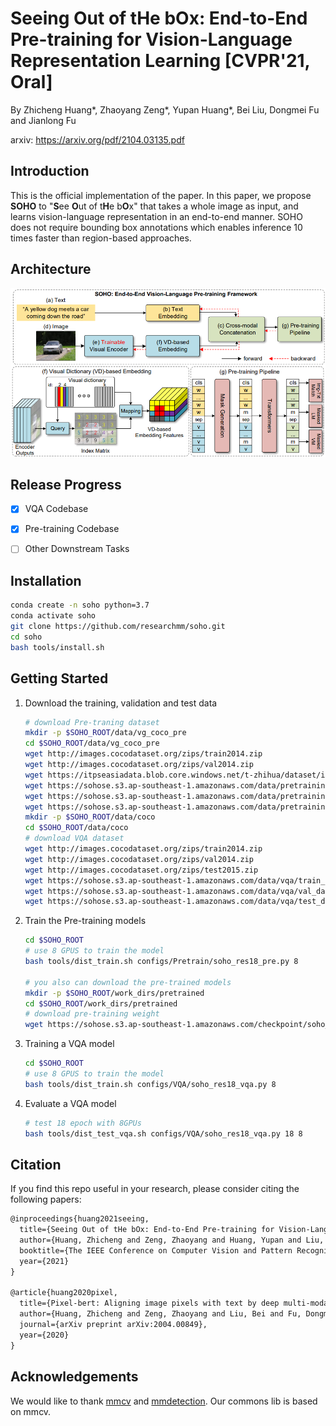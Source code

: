 # Seeing Out of tHe bOx: End-to-End Pre-training for Vision-Language Representation Learning [CVPR'21, Oral]

By Zhicheng Huang*, Zhaoyang Zeng*, Yupan Huang*, Bei Liu, Dongmei Fu and Jianlong Fu

arxiv: https://arxiv.org/pdf/2104.03135.pdf

## Introduction

This is the official implementation of the paper.  In this paper,  we propose **SOHO** to "**S**ee **O**ut of t**H**e b**O**x" that takes a whole image as input, and learns vision-language representation in an end-to-end manner. SOHO does not require bounding box annotations which enables inference 10 times faster than region-based approaches. 

## Architecture

![](resources/soho.png)

## Release Progress

- [x] VQA Codebase

- [x] Pre-training Codebase
- [ ] Other Downstream Tasks

## Installation

```bash
conda create -n soho python=3.7
conda activate soho
git clone https://github.com/researchmm/soho.git
cd soho
bash tools/install.sh
```

## Getting Started

1. Download the training, validation and test data

   ```bash
   # download Pre-traning dataset
   mkdir -p $SOHO_ROOT/data/vg_coco_pre
   cd $SOHO_ROOT/data/vg_coco_pre
   wget http://images.cocodataset.org/zips/train2014.zip
   wget http://images.cocodataset.org/zips/val2014.zip
   wget https://itpseasiadata.blob.core.windows.net/t-zhihua/dataset/images.zip
   wget https://sohose.s3.ap-southeast-1.amazonaws.com/data/pretraining/coco_cap_train_pre.json
   wget https://sohose.s3.ap-southeast-1.amazonaws.com/data/pretraining/coco_cap_val_pre.json
   wget https://sohose.s3.ap-southeast-1.amazonaws.com/data/pretraining/vg_cap_pre.json
   mkdir -p $SOHO_ROOT/data/coco
   cd $SOHO_ROOT/data/coco
   # download VQA dataset
   wget http://images.cocodataset.org/zips/train2014.zip
   wget http://images.cocodataset.org/zips/val2014.zip
   wget http://images.cocodataset.org/zips/test2015.zip
   wget https://sohose.s3.ap-southeast-1.amazonaws.com/data/vqa/train_data_vqa.json
   wget https://sohose.s3.ap-southeast-1.amazonaws.com/data/vqa/val_data_vqa.json
   wget https://sohose.s3.ap-southeast-1.amazonaws.com/data/vqa/test_data_vqa.json
   ```

   

2. Train the Pre-training models

   ```bash
   cd $SOHO_ROOT
   # use 8 GPUS to train the model
   bash tools/dist_train.sh configs/Pretrain/soho_res18_pre.py 8
   
   # you also can download the pre-trained models 
   mkdir -p $SOHO_ROOT/work_dirs/pretrained
   cd $SOHO_ROOT/work_dirs/pretrained
   # download pre-training weight
   wget https://sohose.s3.ap-southeast-1.amazonaws.com/checkpoint/soho_res18_fp16_40-9441cdd3.pth
   ```

3. Training a VQA model

   ```bash
   cd $SOHO_ROOT
   # use 8 GPUS to train the model
   bash tools/dist_train.sh configs/VQA/soho_res18_vqa.py 8
   ```

4. Evaluate a VQA model

   ```bash
   # test 18 epoch with 8GPUs
   bash tools/dist_test_vqa.sh configs/VQA/soho_res18_vqa.py 18 8
   ```
   
   

## Citation

If you find this repo useful in your research, please consider citing the following papers:

```latex
@inproceedings{huang2021seeing,
  title={Seeing Out of tHe bOx: End-to-End Pre-training for Vision-Language Representation Learning},
  author={Huang, Zhicheng and Zeng, Zhaoyang and Huang, Yupan and Liu, Bei and Fu, Dongmei and Fu, Jianlong},
  booktitle={The IEEE Conference on Computer Vision and Pattern Recognition (CVPR)},
  year={2021}
}

@article{huang2020pixel,
  title={Pixel-bert: Aligning image pixels with text by deep multi-modal transformers},
  author={Huang, Zhicheng and Zeng, Zhaoyang and Liu, Bei and Fu, Dongmei and Fu, Jianlong},
  journal={arXiv preprint arXiv:2004.00849},
  year={2020}
}
```

##  Acknowledgements

We would like to thank [mmcv](https://github.com/open-mmlab/mmcv) and [mmdetection](https://github.com/open-mmlab/mmdetection). Our commons lib is based on mmcv. 
